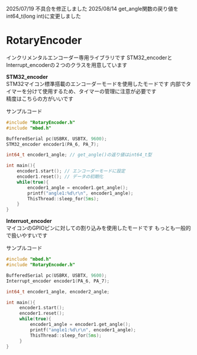 2025/07/19 不具合を修正しました
2025/08/14 get_angle関数の戻り値をint64_t(long int)に変更しました

# RotaryEncoder  
インクリメンタルエンコーダー専用ライブラリです
STM32_encoderとInterrupt_encoderの２つのクラスを用意しています  

**STM32_encoder**  
STM32マイコン標準搭載のエンコーダーモードを使用したモードです 内部でタイマーを分けて使用するため、タイマーの管理に注意が必要です  
精度はこちらの方がいいです  

サンプルコード  
``` cpp
#include "RotaryEncoder.h"
#include "mbed.h"

BufferedSerial pc(USBRX, USBTX, 9600);
STM32_encoder encoder1(PA_6, PA_7);

int64_t encoder1_angle; // get_angle()の返り値はint64_t型

int main(){
    encoder1.start(); // エンコーダーモードに設定
    encoder1.reset(); // データの初期化
    while(true){
        encoder1_angle = encoder1.get_angle();
        printf("angle1:%d\r\n", encoder1_angle);
        ThisThread::sleep_for(5ms);
    }
}
```

**Interruot_encoder**  
マイコンのGPIOピンに対しての割り込みを使用したモードです もっとも一般的で扱いやすいです  

サンプルコード  
```cpp
#include "mbed.h"
#include "RotaryEncoder.h"

BufferedSerial pc(USBRX, USBTX, 9600);
Interrupt_encoder encoder1(PA_6, PA_7);

int64_t encoder1_angle, encoder2_angle;

int main(){
     encoder1.start();
     encoder1.reset();
     while(true){
         encoder1_angle = encoder1.get_angle();
         printf("angle1:%d\r\n", encoder1_angle);
         ThisThread::sleep_for(5ms);
     }
}
```
